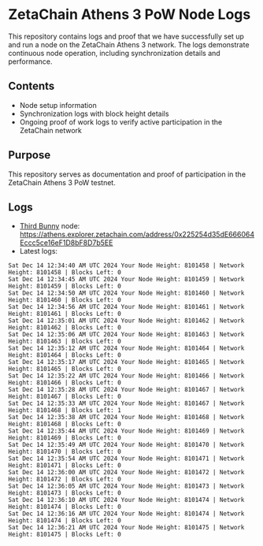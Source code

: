 # ZetaChain Athens 3 PoW Node Logs
This repository contains logs and proof that we have successfully set up and run a node on the ZetaChain Athens 3 network. The logs demonstrate continuous node operation, including synchronization details and performance.

## Contents
- Node setup information
- Synchronization logs with block height details
- Ongoing proof of work logs to verify active participation in the ZetaChain network

## Purpose
This repository serves as documentation and proof of participation in the ZetaChain Athens 3 PoW testnet.

## Logs

- [Third Bunny](https://thirdbunny.xyz/) node: https://athens.explorer.zetachain.com/address/0x225254d35dE666064Eccc5ce16eF1D8bF8D7b5EE
- Latest logs:
```
Sat Dec 14 12:34:40 AM UTC 2024 Your Node Height: 8101458 | Network Height: 8101458 | Blocks Left: 0
Sat Dec 14 12:34:45 AM UTC 2024 Your Node Height: 8101459 | Network Height: 8101459 | Blocks Left: 0
Sat Dec 14 12:34:50 AM UTC 2024 Your Node Height: 8101460 | Network Height: 8101460 | Blocks Left: 0
Sat Dec 14 12:34:56 AM UTC 2024 Your Node Height: 8101461 | Network Height: 8101461 | Blocks Left: 0
Sat Dec 14 12:35:01 AM UTC 2024 Your Node Height: 8101462 | Network Height: 8101462 | Blocks Left: 0
Sat Dec 14 12:35:06 AM UTC 2024 Your Node Height: 8101463 | Network Height: 8101463 | Blocks Left: 0
Sat Dec 14 12:35:12 AM UTC 2024 Your Node Height: 8101464 | Network Height: 8101464 | Blocks Left: 0
Sat Dec 14 12:35:17 AM UTC 2024 Your Node Height: 8101465 | Network Height: 8101465 | Blocks Left: 0
Sat Dec 14 12:35:22 AM UTC 2024 Your Node Height: 8101466 | Network Height: 8101466 | Blocks Left: 0
Sat Dec 14 12:35:28 AM UTC 2024 Your Node Height: 8101467 | Network Height: 8101467 | Blocks Left: 0
Sat Dec 14 12:35:33 AM UTC 2024 Your Node Height: 8101467 | Network Height: 8101468 | Blocks Left: 1
Sat Dec 14 12:35:38 AM UTC 2024 Your Node Height: 8101468 | Network Height: 8101468 | Blocks Left: 0
Sat Dec 14 12:35:44 AM UTC 2024 Your Node Height: 8101469 | Network Height: 8101469 | Blocks Left: 0
Sat Dec 14 12:35:49 AM UTC 2024 Your Node Height: 8101470 | Network Height: 8101470 | Blocks Left: 0
Sat Dec 14 12:35:54 AM UTC 2024 Your Node Height: 8101471 | Network Height: 8101471 | Blocks Left: 0
Sat Dec 14 12:36:00 AM UTC 2024 Your Node Height: 8101472 | Network Height: 8101472 | Blocks Left: 0
Sat Dec 14 12:36:05 AM UTC 2024 Your Node Height: 8101473 | Network Height: 8101473 | Blocks Left: 0
Sat Dec 14 12:36:10 AM UTC 2024 Your Node Height: 8101474 | Network Height: 8101474 | Blocks Left: 0
Sat Dec 14 12:36:16 AM UTC 2024 Your Node Height: 8101474 | Network Height: 8101474 | Blocks Left: 0
Sat Dec 14 12:36:21 AM UTC 2024 Your Node Height: 8101475 | Network Height: 8101475 | Blocks Left: 0
```

